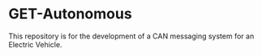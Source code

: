 # GET-Autonomous
This repository is for the development of a CAN messaging system for an Electric Vehicle.

